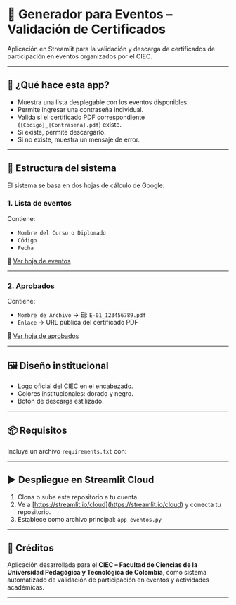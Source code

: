 # 🎫 Generador para Eventos – Validación de Certificados

Aplicación en Streamlit para la validación y descarga de certificados de participación en eventos organizados por el CIEC.

---

## 🚀 ¿Qué hace esta app?

- Muestra una lista desplegable con los eventos disponibles.
- Permite ingresar una contraseña individual.
- Valida si el certificado PDF correspondiente (`{Código}_{Contraseña}.pdf`) existe.
- Si existe, permite descargarlo.
- Si no existe, muestra un mensaje de error.

---

## 📁 Estructura del sistema

El sistema se basa en dos hojas de cálculo de Google:

### 1. **Lista de eventos**
Contiene:
- `Nombre del Curso o Diplomado`
- `Código`
- `Fecha`

📄 [Ver hoja de eventos](https://docs.google.com/spreadsheets/d/1jtnIcVBFCRX-lunJk3YCFtxOXMNbsarAemgOnBsvXDY)

---

### 2. **Aprobados**
Contiene:
- `Nombre de Archivo` → Ej: `E-01_123456789.pdf`
- `Enlace` → URL pública del certificado PDF

📄 [Ver hoja de aprobados](https://docs.google.com/spreadsheets/d/1_Kfc2LDo6kP9e0RgwZQVkRyuQz2_utElTbp5v7aRw-Q)

---

## 🖼️ Diseño institucional

- Logo oficial del CIEC en el encabezado.
- Colores institucionales: dorado y negro.
- Botón de descarga estilizado.

---

## 📦 Requisitos

Incluye un archivo `requirements.txt` con:

---

## ▶️ Despliegue en Streamlit Cloud

1. Clona o sube este repositorio a tu cuenta.
2. Ve a [https://streamlit.io/cloud](https://streamlit.io/cloud) y conecta tu repositorio.
3. Establece como archivo principal: `app_eventos.py`

---

## 🙌 Créditos

Aplicación desarrollada para el **CIEC – Facultad de Ciencias de la Universidad Pedagógica y Tecnológica de Colombia**, como sistema automatizado de validación de participación en eventos y actividades académicas.

---
